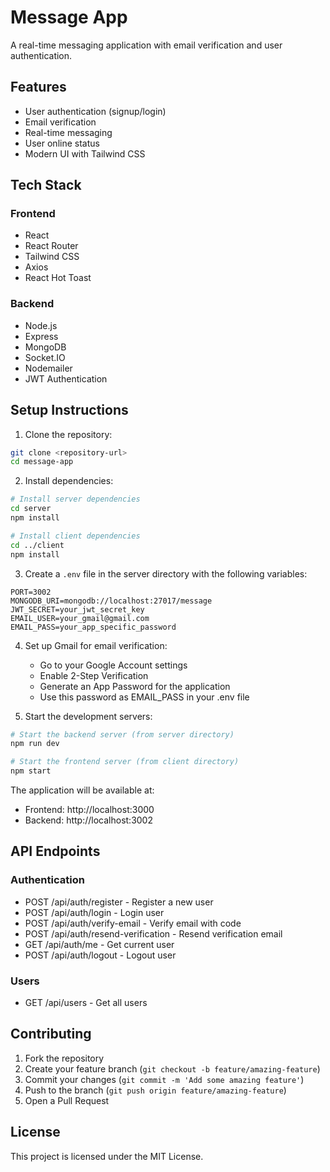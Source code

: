 # Message App

A real-time messaging application with email verification and user authentication.

## Features

- User authentication (signup/login)
- Email verification
- Real-time messaging
- User online status
- Modern UI with Tailwind CSS

## Tech Stack

### Frontend

- React
- React Router
- Tailwind CSS
- Axios
- React Hot Toast

### Backend

- Node.js
- Express
- MongoDB
- Socket.IO
- Nodemailer
- JWT Authentication

## Setup Instructions

1. Clone the repository:

```bash
git clone <repository-url>
cd message-app
```

2. Install dependencies:

```bash
# Install server dependencies
cd server
npm install

# Install client dependencies
cd ../client
npm install
```

3. Create a `.env` file in the server directory with the following variables:

```
PORT=3002
MONGODB_URI=mongodb://localhost:27017/message
JWT_SECRET=your_jwt_secret_key
EMAIL_USER=your_gmail@gmail.com
EMAIL_PASS=your_app_specific_password
```

4. Set up Gmail for email verification:

   - Go to your Google Account settings
   - Enable 2-Step Verification
   - Generate an App Password for the application
   - Use this password as EMAIL_PASS in your .env file

5. Start the development servers:

```bash
# Start the backend server (from server directory)
npm run dev

# Start the frontend server (from client directory)
npm start
```

The application will be available at:

- Frontend: http://localhost:3000
- Backend: http://localhost:3002

## API Endpoints

### Authentication

- POST /api/auth/register - Register a new user
- POST /api/auth/login - Login user
- POST /api/auth/verify-email - Verify email with code
- POST /api/auth/resend-verification - Resend verification email
- GET /api/auth/me - Get current user
- POST /api/auth/logout - Logout user

### Users

- GET /api/users - Get all users

## Contributing

1. Fork the repository
2. Create your feature branch (`git checkout -b feature/amazing-feature`)
3. Commit your changes (`git commit -m 'Add some amazing feature'`)
4. Push to the branch (`git push origin feature/amazing-feature`)
5. Open a Pull Request

## License

This project is licensed under the MIT License.
